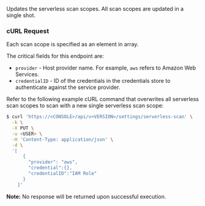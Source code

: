 Updates the serverless scan scopes.
All scan scopes are updated in a single shot.

### cURL Request

Each scan scope is specified as an element in array.

The critical fields for this endpoint are:

* `provider` - Host provider name. For example, `aws` refers to Amazon Web Services.
* `credentialID` - ID of the credentials in the credentials store to authenticate against the service provider.

Refer to the following example cURL command that overwrites all serverless scan scopes to scan with a new single serverless scan scope:

```bash
$ curl 'https://<CONSOLE>/api/v<VERSION>/settings/serverless-scan' \
  -k \
  -X PUT \
  -u <USER> \
  -H 'Content-Type: application/json' \
  -d \
  '[
      {
        "provider": "aws",
        "credential":{},
        "credentialID":"IAM Role"  
      }
    ]'
```

**Note:** No response will be returned upon successful execution.